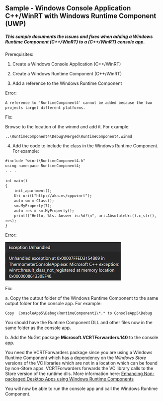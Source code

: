 ## Sample - Windows Console Application C++/WinRT with Windows Runtime Component (UWP)

##### This sample documents the issues and fixes when adding a Windows Runtime Component (C++/WinRT) to a (C++/WinRT) console app.

Prerequisites:

1. Create a Windows Console Application (C++/WinRT)

2. Create a Windows Runtime Component (C++/WinRT)

3. Add a reference to the Windows Runtime Component
 

Error:
```
A reference to 'RuntimeComponent4' cannot be added because the two projects target different platforms. 
```

Fix:

Browse to the location of the winmd and add it. For example:

```
..\RuntimeComponent4\Debug\Merged\RuntimeComponent4.winmd
```
4.  Add the code to include the class in the Windows Runtime Component. For example:

```
#include "winrt\RuntimeComponent4.h"
using namespace RuntimeComponent4;
. . . 

int main()
{
    init_apartment();
    Uri uri(L"http://aka.ms/cppwinrt");
    auto sm = Class();
    sm.MyProperty(7);
    auto res = sm.MyProperty();
    printf("Hello, %ls. Answer is:%d!\n", uri.AbsoluteUri().c_str(), res);
}
```
Error:

![Exception](error2.png)

Fix:

a. Copy the output folder of the Windows Runtime Component to the same output folder for the console app. For example:

```
Copy  ConsoleApp5\Debug\RuntimeComponent1\*.* to ConsoleApp5\Debug
```

You should have the Runtime Component DLL and other files now in the same folder as the console app.

b. Add the NuGet package **Microsoft.VCRTForwarders.140** to the console app. 

You need the VCRTForwarders package since you are using a Windows Runtime Component which has a dependency on the *Windows Store* versions of the VC libraries which are not in a location which can be found by non-Store apps. VCRTForwarders forwards the VC library calls to the Store version of the runtime dlls. More information here: [Enhancing Non-packaged Desktop Apps using Windows Runtime Components](https://blogs.windows.com/windowsdeveloper/2019/04/30/enhancing-non-packaged-desktop-apps-using-windows-runtime-components/)

You will now be able to run the console app and call the Windows Runtime Component.


